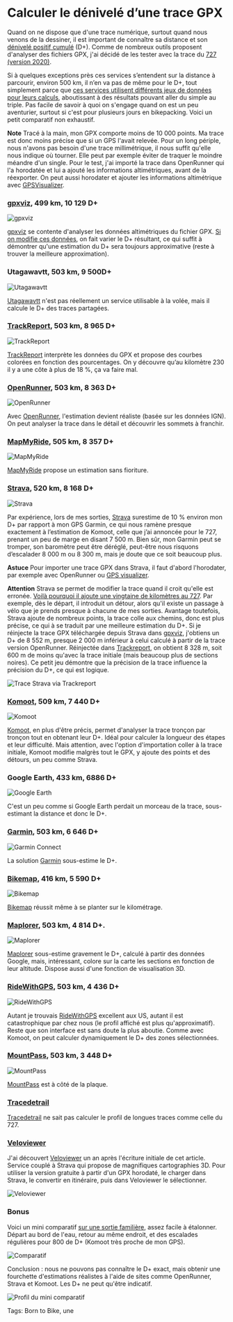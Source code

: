 # Calculer le dénivelé d’une trace GPX

Quand on ne dispose que d'une trace numérique, surtout quand nous venons de la dessiner, il est important de connaître sa distance et son [dénivelé positif cumulé](https://fr.wikipedia.org/wiki/D%C3%A9nivel%C3%A9_positif_cumul%C3%A9) (D+). Comme de nombreux outils proposent d'analyser des fichiers GPX, j'ai décidé de les tester avec la trace du [727 (version 2020)](https://tcrouzet.com/727tour/).

Si à quelques exceptions près ces services s’entendent sur la distance à parcourir, environ 500 km, il n’en va pas de même pour le D+, tout simplement parce que [ces services utilisent différents jeux de données pour leurs calculs](https://www.gpsvisualizer.com/tutorials/elevation_gain.html), aboutissant à des résultats pouvant aller du simple au triple. Pas facile de savoir à quoi on s'engage quand on est un peu aventurier, surtout si c'est pour plusieurs jours en bikepacking. Voici un petit comparatif non exhaustif.

**Note** Tracé à la main, mon GPX comporte moins de 10 000 points. Ma trace est donc moins précise que si un GPS l'avait relevée. Pour un long périple, nous n'avons pas besoin d'une trace millimétrique, il nous suffit qu'elle nous indique où tourner. Elle peut par exemple éviter de traquer le moindre méandre d'un single. Pour le test, j'ai importé la trace dans OpenRunner qui l'a horodatée et lui a ajouté les informations altimétriques, avant de la réexporter. On peut aussi horodater et ajouter les informations altimétrique avec [GPSVisualizer](https://www.gpsvisualizer.com/convert_input).

### [gpxviz](https://gpxviz.sisao.de/), 499 km, 10 129 D+

![gpxviz](https://tcrouzet.comhttps://tcrouzet.com/images_tc/2020/01/cp-gpxviz.jpg)

[gpxviz](https://gpxviz.sisao.de/) se contente d'analyser les données altimétriques du fichier GPX. [Si on modifie ces données](https://www.gpsvisualizer.com/convert_input), on fait varier le D+ résultant, ce qui suffit à démontrer qu'une estimation du D+ sera toujours approximative (reste à trouver la meilleure approximation).

### Utagawavtt, 503 km, 9 500D+

![Utagawavtt](https://tcrouzet.comhttps://tcrouzet.com/images_tc/2020/01/cp-ugawata.jpg)

[Utagawavtt](https://www.utagawavtt.com/randonnee-vtt-gps/GTH-Grand-Tour-de-l-Herault-24330) n'est pas réellement un service utilisable à la volée, mais il calcule le D+ des traces partagées.

### [TrackReport](https://www.trackreport.net/), 503 km, 8 965 D+

![TrackReport](https://tcrouzet.comhttps://tcrouzet.com/images_tc/2020/01/cp-trackreport.jpg)

[TrackReport](https://www.trackreport.net/) interprète les données du GPX et propose des courbes colorées en fonction des pourcentages. On y découvre qu’au kilomètre 230 il y a une côte à plus de 18 %, ça va faire mal.

### [OpenRunner](https://www.openrunner.com/r/10886124), 503 km, 8 363 D+

![OpenRunner](https://tcrouzet.comhttps://tcrouzet.com/images_tc/2020/01/cp-openrun.jpg)

Avec [OpenRunner](https://www.openrunner.com/r/10886124), l'estimation devient réaliste (basée sur les données IGN). On peut analyser la trace dans le détail et découvrir les sommets à franchir.

### [MapMyRide](https://www.mapmyride.com/workout/3980380900/), 505 km, 8 357 D+

![MapMyRide](https://tcrouzet.comhttps://tcrouzet.com/images_tc/2020/01/cp-mapmyride.jpg)

[MapMyRide](https://www.mapmyride.com/workout/3980380900/) propose un estimation sans fioriture.

### [Strava](https://www.strava.com/routes/23392415), 520 km, 8 168 D+

![Strava](https://tcrouzet.comhttps://tcrouzet.com/images_tc/2020/01/cp-strava.jpg)

Par expérience, lors de mes sorties, [Strava](https://www.strava.com/routes/23392415) surestime de 10 % environ mon D+ par rapport à mon GPS Garmin, ce qui nous ramène presque exactement à l’estimation de Komoot, celle que j’ai annoncée pour le 727, prenant un peu de marge en disant 7 500 m. Bien sûr, mon Garmin peut se tromper, son baromètre peut être déréglé, peut-être nous risquons d’escalader 8 000 m ou 8 300 m, mais je doute que ce soit beaucoup plus.

**Astuce** Pour importer une trace GPX dans Strava, il faut d'abord l'horodater, par exemple avec OpenRunner ou [GPS visualizer](https://www.gpsvisualizer.com/convert_input).

**Attention** Strava se permet de modifier la trace quand il croit qu'elle est erronée. [Voilà pourquoi il ajoute une vingtaine de kilomètres au 727](https://www.strava.com/routes/23392415). Par exemple, dès le départ, il introduit un détour, alors qu'il existe un passage à vélo que je prends presque à chacune de mes sorties. Avantage toutefois, Strava ajoute de nombreux points, la trace colle aux chemins, donc est plus précise, ce qui à se traduit par une meilleure estimation du D+. Si je réinjecte la trace GPX téléchargée depuis Strava dans [gpxviz](https://gpxviz.sisao.de/), j'obtiens un D+ de 8 552 m, presque 2 000 m inférieur à celui calculé à partir de la trace version OpenRunner. Réinjectée dans [Trackreport](https://www.trackreport.net/), on obtient 8 328 m, soit 600 m de moins qu'avec la trace initiale (mais beaucoup plus de sections noires). Ce petit jeu démontre que la précision de la trace influence la précision du D+, ce qui est logique.

![Trace Strava via Trackreport](https://tcrouzet.comhttps://tcrouzet.com/images_tc/2020/01/stravarev.png)

### [Komoot](https://www.komoot.com/tour/109739816), 509 km, 7 440 D+

![Komoot](https://tcrouzet.comhttps://tcrouzet.com/images_tc/2020/01/cp-komoot.jpg)

[Komoot](https://www.komoot.com/tour/109739816), en plus d'être précis, permet d'analyser la trace tronçon par tronçon tout en obtenant leur D+. Idéal pour calculer la longueur des étapes et leur difficulté. Mais attention, avec l'option d'importation coller à la trace initiale, Komoot modifie malgrès tout le GPX, y ajoute des points et des détours, un peu comme Strava.

### Google Earth, 433 km, 6886 D+

![Google  Earth](https://tcrouzet.comhttps://tcrouzet.com/images_tc/2020/01/cp-google.jpg)

C'est un peu comme si Google Earth perdait un morceau de la trace, sous-estimant la distance et donc le D+.

### [Garmin](https://connect.garmin.com/modern/activity/4436345504), 503 km, 6 646 D+

![Garmin Connect](https://tcrouzet.comhttps://tcrouzet.com/images_tc/2020/01/cp-garmin.jpg)

La solution [Garmin](https://connect.garmin.com/modern/activity/4436345504) sous-estime le D+.

### [Bikemap](https://www.bikemap.net/), 416 km, 5 590 D+

![Bikemap](https://tcrouzet.comhttps://tcrouzet.com/images_tc/2020/01/cp-bikemap.jpg)

[Bikemap](https://www.bikemap.net/) réussit même à se planter sur le kilométrage.

### [Maplorer](https://maplorer.com/view_gpx.html), 503 km, 4 814 D+.

![Maplorer](https://tcrouzet.comhttps://tcrouzet.com/images_tc/2020/01/cp-maplorer.jpg)

[Maplorer](https://maplorer.com/view_gpx.html) sous-estime gravement le D+, calculé à partir des données Google, mais, intéressant, colore sur la carte les sections en fonction de leur altitude. Dispose aussi d'une fonction de visualisation 3D.

### [RideWithGPS](https://ridewithgps.com/routes/31751412), 503 km, 4 436 D+

![RideWithGPS](https://tcrouzet.comhttps://tcrouzet.com/images_tc/2020/01/cp-ride.jpg)

Autant je trouvais [RideWithGPS](https://ridewithgps.com/routes/31751412) excellent aux US, autant il est catastrophique par chez nous (le profil affiché est plus qu'approximatif). Reste que son interface est sans doute la plus aboutie. Comme avec Komoot, on peut calculer dynamiquement le D+ des zones sélectionnées.

### [MountPass](https://www.mountnpass.com/itineraire-velo/gth/), 503 km, 3 448 D+

![MountPass](https://tcrouzet.comhttps://tcrouzet.com/images_tc/2020/01/cp_mountpass.jpg)

[MountPass](https://www.mountnpass.com/itineraire-velo/gth/) est à côté de la plaque.

### [Tracedetrail](https://tracedetrail.fr/)

[Tracedetrail](https://tracedetrail.fr/) ne sait pas calculer le profil de longues traces comme celle du 727.

### [Veloviewer](https://veloviewer.com/)

J'ai découvert [Veloviewer](https://veloviewer.com/) un an après l'écriture initiale de cet article. Service couplé à Strava qui propose de magnifiques cartographies 3D. Pour utiliser la version gratuite à partir d'un GPX horodaté, le charger dans Strava, le convertir en itinéraire, puis dans Veloviewer le sélectionner.

![Veloviewer](https://tcrouzet.comhttps://tcrouzet.com/images_tc/2020/01/veloviewer.jpg)

### Bonus

Voici un mini comparatif [sur une sortie familière](https://www.strava.com/activities/3016369938), assez facile à étalonner. Départ au bord de l'eau, retour au même endroit, et des escalades régulières pour 800 de D+ (Komoot très proche de mon GPS).

![Comparatif](https://tcrouzet.comhttps://tcrouzet.com/images_tc/2020/01/compa.png)

Conclusion : nous ne pouvons pas connaître le D+ exact, mais obtenir une fourchette d'estimations réalistes à l'aide de sites comme OpenRunner, Strava et Komoot. Les D+ ne peut qu'être indicatif.

![Profil du mini comparatif](https://tcrouzet.comhttps://tcrouzet.com/images_tc/2020/01/testdplus.png)



Tags: Born to Bike, une